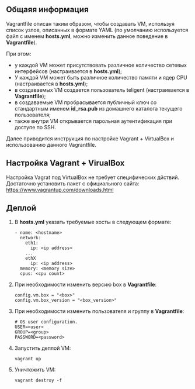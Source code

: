 ## Общаяя информация
Vagrantfile описан таким образом, чтобы создавать VM, используя список узлов, описанных в формате YAML (по умолчанию используется файл с именем **hosts.yml**, можно изменить данное поведение в **Vagrantfile**). 

При этом:
* у каждой VM может присутствовать различное количество сетевых интерфейсов (настраивается в **hosts.yml**);
* У каждой VM может быть различное количество памяти и ядер CPU (настраивается в **hosts.yml**);
* в создаваемых VM создается пользователь teligent (настраивается в **Vagrantfile**);
* в создаваемые VM пробрасывается публичный ключ со стандартным именем **id_rsa.pub** из домашнего каталога текущего пользователя;
* также внутри VM открывается парольная аутентификация при доступе по SSH.

Далее приводится инструкция по настройке Vagrant + VirtualBox и использованию данного Vagrantfile.


## Настройка Vagrant + VirualBox

Настройка Vagrat под VirtualBox не требует специфических дйствий. Достаточно установить пакет с официального сайта: https://www.vagrantup.com/downloads.html

## Деплой

1. В **hosts.yml** указать требуемые хосты в следующем формате:
    ````
    - name: <hostname>
      network:
        eth1:
          ip: <ip address>
        ...
        ethX
          ip: <ip address>
      memory: <memory size>
      cpus: <cpu count>
    ````

2. При необходимости изменить версию box в **Vagrantfile**:
    ````
    config.vm.box = "<box>"
    config.vm.box_version = "<box_version>"
    ````

3. При необходимости изменить пользователя и группу в **Vagrantfile**:
    ````
    # OS user configuration.
    USER=<user>
    GROUP=<group>
    PASSWORD=<password>
    ````

4. Запустить деплой VM:
    ````
    vagrant up
    ````

5. Уничтожить VM:
    ````
    vagrant destroy -f
    ````